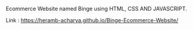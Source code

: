 Ecommerce Website named Binge using HTML, CSS AND JAVASCRIPT.

Link : https://heramb-acharya.github.io/Binge-Ecommerce-Website/
